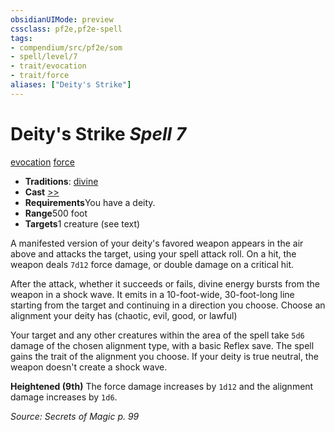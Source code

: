 ```yaml
---
obsidianUIMode: preview
cssclass: pf2e,pf2e-spell
tags:
- compendium/src/pf2e/som
- spell/level/7
- trait/evocation
- trait/force
aliases: ["Deity's Strike"]
---
```

# Deity's Strike *Spell 7*   
[evocation](../../rules/traits/evocation.md)  [force](../../rules/traits/force.md)  

- **Traditions**: [divine](../../rules/traits/divine.md)
- **Cast** [>>](../../rules/core-rulebook/chapter-9-playing-the-game.md#Actions "Two-Action") 
- **Requirements**You have a deity.
- **Range**500 foot
- **Targets**1 creature (see text)

A manifested version of your deity's favored weapon appears in the air above and attacks the target, using your spell attack roll. On a hit, the weapon deals `7d12` force damage, or double damage on a critical hit.

After the attack, whether it succeeds or fails, divine energy bursts from the weapon in a shock wave. It emits in a 10-foot-wide, 30-foot-long line starting from the target and continuing in a direction you choose. Choose an alignment your deity has (chaotic, evil, good, or lawful)

Your target and any other creatures within the area of the spell take `5d6` damage of the chosen alignment type, with a basic Reflex save. The spell gains the trait of the alignment you choose. If your deity is true neutral, the weapon doesn't create a shock wave.

**Heightened (9th)** The force damage increases by `1d12` and the alignment damage increases by `1d6`.

*Source: Secrets of Magic p. 99*